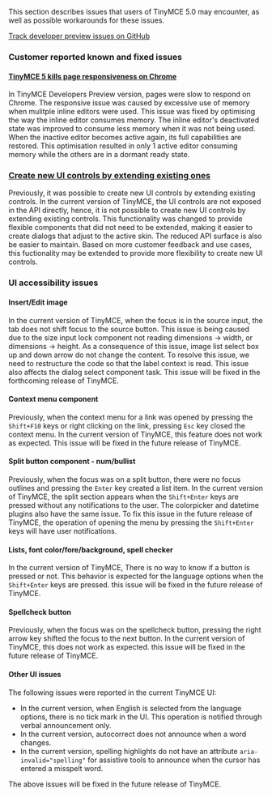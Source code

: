 
This section describes issues that users of TinyMCE 5.0 may encounter, as well as possible workarounds for these issues.

[Track developer preview issues on GitHub](https://github.com/tinymce/tinymce/labels/dev%20preview)

### Customer reported known and fixed issues

#### [TinyMCE 5 kills page responsiveness on Chrome](https://github.com/tinymce/tinymce/issues/4597)

In TinyMCE Developers Preview version, pages were slow to respond on Chrome. The responsive issue was caused by excessive use of memory when mulitple inline editors were used.  This issue was fixed by optimising the way the inline editor consumes memory.  The inline editor's deactivated state was improved to consume less memory when it was not being used. When the inactive editor becomes active again, its full capabilities are restored.  This optimisation resulted in only 1 active editor consuming memory while the others are in a dormant ready state.

### [Create new UI controls by extending existing ones](https://github.com/tinymce/tinymce/issues/4588)

Previously, it was possible to create new UI controls by extending existing controls. In the current version of TinyMCE, the UI controls are not exposed in the API directly, hence, it is not possible to create new UI controls by extending existing controls. This functionality was changed to provide flexible components that did not need to be extended, making it easier to create dialogs that adjust to the active skin. The reduced API surface is also be easier to maintain. Based on more customer feedback and use cases, this fuctionality may be extended to provide more flexibility to create new UI controls.

### UI accessibility issues

#### Insert/Edit image

In the current version of TinyMCE, when the focus is in the source input, the tab does not shift focus to the source button. This issue is being caused due to the size input lock component not reading dimensions -> width, or dimensions -> height. As a consequence of this issue, image list select box up and down arrow do not change the content. To resolve this issue, we need to restructure the code so that the label context is read. This issue also affects the dialog select component task. This issue will be fixed in the forthcoming release of TinyMCE.

#### Context menu component

Previously, when the context menu for a link was opened by pressing the `Shift+F10` keys or right clicking on the link, pressing `Esc` key closed the context menu. In the current version of TinyMCE, this feature does not work as expected. This issue will be fixed in the future release of TinyMCE.

#### Split button component - num/bullist

Previously, when the focus was on a split button, there were no focus outlines and pressing the `Enter` key created a list item. In the current version of TinyMCE, the split section appears when the `Shift+Enter` keys are pressed without any notifications to the user. The colorpicker and datetime plugins also have the same issue. To fix this issue in the future release of TinyMCE, the operation of opening the menu by pressing the `Shift+Enter` keys will have user notifications.

#### Lists, font color/fore/background, spell checker
In the current version of TinyMCE, There is no way to know if a button is pressed or not. This behavior is expected for the language options when the `Shift+Enter` keys are pressed. this issue will be fixed in the future release of TinyMCE.

#### Spellcheck button

Previously, when the focus was on the spellcheck button, pressing the right arrow key shifted the focus to the next button. In the current version of TinyMCE, this does not work as expected. this issue will be fixed in the future release of TinyMCE.

#### Other UI issues

The following issues were reported in the current TinyMCE UI:
* In the current version, when English is selected from the language options, there is no tick mark in the UI. This operation is notified through verbal announcement only.
* In the current version, autocorrect does not announce when a word changes.
* In the current version, spelling highlights do not have an attribute `aria-invalid="spelling"` for assistive tools to announce when the cursor has entered a misspelt word.

The above issues will be fixed in the future release of TinyMCE.



